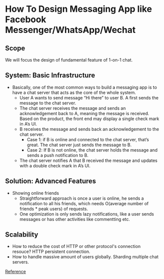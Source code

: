 # How To Design Messaging App like Facebook Messenger/WhatsApp/Wechat

## Scope
We will focus the design of fundamental feature of 1-on-1 chat.

## System: Basic Infrastructure
- Basically, one of the most common ways to build a messaging app is to have a chat server that acts as the core of the whole system.
  - User A wants to send message “Hi there” to user B. A first sends the message to the chat server.
  - The chat server receives the message and sends an acknowledgement back to A, meaning the message is received. Based on the product, the front end may display a single check mark in A’s UI.
  - B receives the message and sends back an acknowledgement to the chat server.
    - Case 1: if B is online and connected to the chat server, that’s great. The chat server just sends the message to B.
    - Case 2: If B is not online, the chat server holds the message and sends a push notification to B.
  - The chat server notifies A that B received the message and updates with a double check mark in A’s UI.

## Solution: Advanced Features
- Showing online friends
  - Straightforward approach is once a user is online, he sends a notification to all his friends, which needs O(average number of friends * peak users) of requests.
  - One optimization is only sends lazy notifications, like a user sends messages or has other activities like commentting etc.

## Scalability
- How to reduce the cost of HTTP or other protocol's connection resouce?  HTTP persistent connection.
- How to handle massive amount of users globally. Sharding multiple chat servers.

[Reference](http://blog.gainlo.co/index.php/2016/04/19/design-facebook-chat-function/)
